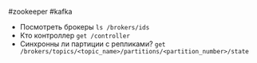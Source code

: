 #zookeeper #kafka

- Посмотреть брокеры
	`ls /brokers/ids`
- Кто контроллер
	`get /controller`
- Синхронны ли партиции с репликами?
	`get /brokers/topics/<topic_name>/partitions/<partition_number>/state`